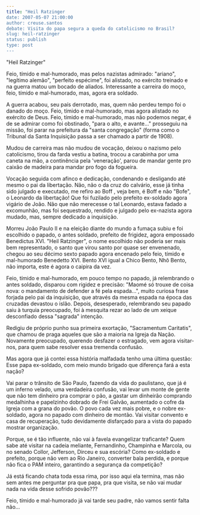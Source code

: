 ```yaml
---
title: "Heil Ratzinger
date: 2007-05-07 21:00:00
author: creuse.santos
debate: Visita do papa segura a queda do catolicismo no Brasil?
slug: heil-ratzinger
status: publish 
type: post
---
```


"Heil Ratzinger"  

  

Feio, tímido e mal-humorado, mas pelos nazistas admirado: "ariano", "legítimo alemão", "perfeito espécime", foi alistado, no exército treinado e na guerra matou um bocado de aliados. Interessante a carreira do moço, feio, tímido e mal-humorado, mas, agora era soldado.  

A guerra acabou, seu país derrotado, mas, quem não perdeu tempo foi o danado do moço. Feio, tímido e mal-humorado, mas agora alistado no exército de Deus. Feio, tímido e mal-humorado, mas não podemos negar, é de se admirar como foi obstinado, "para o alto, e avante..." prosseguiu na missão, foi parar na prefeitura da "santa congregação" (forma como o Tribunal da Santa Inquisição passa a ser chamado a partir de 1908).  

Mudou de carreira mas não mudou de vocação, deixou o nazismo pelo catolicismo, tirou da farda vestiu a batina, trocou a carabinha por uma caneta na mão, a continência pela 'veneração', parou de mandar gente pro caixão de madeira para mandar pro fogo da fogueira.   

Vocação seguida com afinco e dedicação, condenando e desligando até mesmo o pai da libertação. Não, não o da cruz do calvário, esse já tinha sido julgado e executado, me refiro ao Boff , veja bem, é Boff e não "Bofe", o Leonardo da libertação! Que foi fuzilado pelo prefeito ex-soldado agora vigário de João. Não que não merecesse o tal Leonardo, estava fadado a excomunhão, mas foi sequestrado, rendido e julgado pelo ex-nazista agora mudado, mas, sempre dedicado a inquisição.  

Morreu João Paulo II e na eleição diante do mundo a fumaça subiu e foi escolhido o papado, o antes soldado, prefeito de frigidez, agora empossado Benedictus XVI. "Heil Ratzinger", o nome escolhido não poderia ser mais bem representado, o santo que virou santo por quase ser envenenado, chegou ao seu décimo sexto papado agora encenado pelo feio, tímido e mal-humorado Benedetto XVI. Bento XVI igual a Chico Bento, Nhô Bento, não importa, este é agora o caipira da vez.  

Feio, tímido e mal-humorado, em pouco tempo no papado, já relembrando o antes soldado, disparou com rigidez e precisão: "Maomé só trouxe de coisa nova: o mandamento de defender a fé pela espada...", muito curiosa frase forjada pelo pai da inquisição, que através da mesma espada na época das cruzadas devastou o islão. Depois, desesperado, relembrando seu papado saiu à turquia preocupado, foi à mesquita rezar ao lado de um xeique desconfiado dessa "sagrada" intenção.  

Redigiu de próprio punho sua primeira exortação, "Sacramentum Caritatis", que chamou de praga aqueles que são a maioria na Igreja da Nação. Novamente preocupado, querendo desfazer o estragado, vem agora visitar-nos, para quem sabe resolver essa tremenda confusão.  

 Mas agora que já contei essa história malfadada tenho uma última questão: Esse papa ex-soldado, com meio mundo brigado que diferença fará a esta nação?  

 Vai parar o trânsito de São Paulo, fazendo da vida do paulistano, que já é um inferno velado, uma verdadeira confusão, vai levar um monte de gente que não tem dinheiro pra comprar o pão, a gastar um dinheirão comprando medalhinha e papelzinho dobrado de Frei Galvão, aumentado o cofre da Igreja com a grana do povão. O povo cada vez mais pobre, e o nobre ex-soldado, agora no papado com dinheiro de montão. Vai visitar convento e casa de recuperação, tudo devidamente disfarçado para a vista do papado mostrar organização.  

 Porque, se é tão influente, não vai à favela evangelizar traficante? Quem sabe até visitar na cadeia meliante, Fernandinho, Champinha e Marcola, ou no senado Collor, Jefferson, Dirceu e sua escória? Como ex-soldado e prefeito, porque não vem ao Rio Janeiro, converter bala perdida, e porque não fica o PAM inteiro, garantindo a segurança da competição?  

 Já está ficando chata toda essa rima, por isso aqui ela termina, mas não sem antes me perguntar pra que papa, pra que visita, se não vai mudar nada na vida desse sofrido povão???   

Feio, tímido e mal-humorado já vai tarde seu padre, não vamos sentir falta não...

